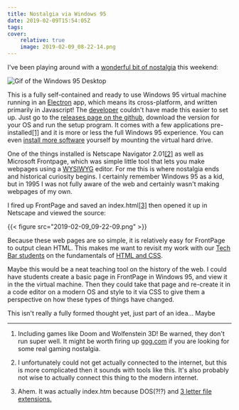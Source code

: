 ```yaml
---
title: Nostalgia via Windows 95
date: 2019-02-09T15:54:05Z
tags:
cover:
    relative: true
    image: 2019-02-09_08-22-14.png
---
```



I've been playing around with a [wonderful bit of nostalgia](https://github.com/felixrieseberg/windows95) this weekend:

![Gif of the Windows 95 Desktop](https://i.imgur.com/zU2gOdk.gif)

This is a fully self-contained and ready to use Windows 95 virtual machine running in an [Electron](https://electronjs.org/) app, which means its cross-platform, and written primarily in Javascript! The [developer](https://github.com/felixrieseberg) couldn't have made this easier to set up. Just go to the [releases page on the github](https://github.com/felixrieseberg/windows95/releases), download the version for your OS and run the setup program. It comes with a few applications pre-installed[[1]](#fn1) and it is more or less the full Windows 95 experience. You can even [install more software](https://github.com/felixrieseberg/windows95/blob/master/HELP.md#i-want-to-install-additional-apps-or-games) yourself by mounting the virtual hard drive.

One of the things installed is Netscape Navigator 2.01[[2]](#fn1) as well as Microsoft Frontpage, which was simple little tool that lets you make webpages using a [WYSIWYG](https://en.wikipedia.org/wiki/WYSIWYG) editor. For me this is where nostalgia ends and historical curiosity begins. I certainly remember Windows 95 as a kid, but in 1995 I was not fully aware of the web and certainly wasn't making webpages of my own.

I fired up FrontPage and saved an index.html[[3]](#fn3) then opened it up in Netscape and viewed the source:

{{< figure src="2019-02-09_09-22-09.png" >}}

Because these web pages are so simple, it is relatively easy for FrontPage to output clean HTML. This makes me want to revisit my work with our [Tech Bar students](techbar.knight.domains) on the fundamentals of [HTML and CSS](https://jadin.me/the-fastest-path-to-a-single-page-website/).

Maybe this would be a neat teaching tool on the history of the web. I could have students create a basic page in FrontPage in Windows 95, and view it in the the virtual machine. Then they could take that page and re-create it in a code editor on a modern OS and style to it via CSS to give them a perspective on how these types of things have changed.

This isn't really a fully formed thought yet, just part of an idea... Maybe

<hr class="footnotes-sep">
<section class="footnotes">
<ol class="fn-style">
    <li id="fn1" class="footnote-item">
        <p>Including games like Doom and Wolfenstein 3D! Be warned, they don't run super well. It might be worth firing up <a href="https://www.gog.com/">gog.com</a> if you are looking for some real gaming nostalgia.</p>
    </li>
    <li id="fn2" class="footnote-item">
        <p>I unfortunately could not get actually connected to the internet, but this is more complicated then it sounds with tools like this. It's also probably not wise to actually connect this thing to the modern internet.</p>
    </li>
    <li id="fn3" class="footnote-item">
        <p>Ahem. It was actually index.htm because DOS(?!?) and <a href="https://en.wikipedia.org/wiki/8.3_filename">3 letter file extensions.</a></p>
    </li>
</ol>
</section>
